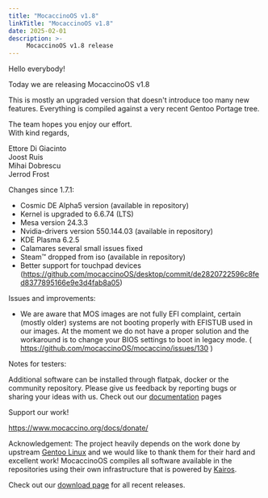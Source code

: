 ```yaml
---
title: "MocaccinoOS v1.8"
linkTitle: "MocaccinoOS v1.8"
date: 2025-02-01
description: >-
     MocaccinoOS v1.8 release
---
```


Hello everybody!

Today we are releasing MocaccinoOS v1.8

This is mostly an upgraded version that doesn't introduce too many new features. Everything is compiled against a very recent Gentoo Portage tree.

The team hopes you enjoy our effort.  
With kind regards,  

Ettore Di Giacinto  
Joost Ruis  
Mihai Dobrescu  
Jerrod Frost  

Changes since 1.7.1:

- Cosmic DE Alpha5 version (available in repository)
- Kernel is upgraded to 6.6.74 (LTS)
- Mesa version 24.3.3
- Nvidia-drivers version 550.144.03 (available in repository) 
- KDE Plasma 6.2.5
- Calamares several small issues fixed
- Steam™ dropped from iso (available in repository) 
- Better support for touchpad devices (https://github.com/mocaccinoOS/desktop/commit/de2820722596c8fed8377895166e9e3d4fab8a05)

Issues and improvements:

- We are aware that MOS images are not fully EFI complaint, certain (mostly older) systems are not booting properly with EFISTUB used in our images. At the moment we do not have a proper solution and the workaround is to change your BIOS settings to boot in legacy mode. ( https://github.com/mocaccinoOS/mocaccino/issues/130 )

Notes for testers:

Additional software can be installed through flatpak, docker or the community repository.
Please give us feedback by reporting bugs or sharing your ideas with us.
Check out our [documentation](https://www.mocaccino.org/docs/) pages

Support our work!

https://www.mocaccino.org/docs/donate/

Acknowledgement:
The project heavily depends on the work done by upstream [Gentoo Linux](https://gentoo.org) and we would like to thank them for their hard and excellent work! MocaccinoOS compiles all software available in the repositories using their own infrastructure that is powered by [Kairos](https://kairos.io).

Check out our [download page](https://github.com/mocaccinoOS/mocaccino/releases) for all recent releases.

